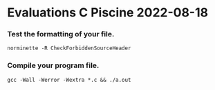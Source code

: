 # Evaluations C Piscine 2022-08-18

### Test the formatting of your file.
```
norminette -R CheckForbiddenSourceHeader
```

### Compile your program file.
```
gcc -Wall -Werror -Wextra *.c && ./a.out
```
